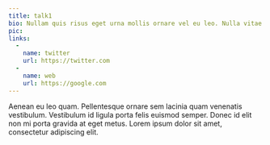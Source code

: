 ```yaml
---
title: talk1
bio: Nullam quis risus eget urna mollis ornare vel eu leo. Nulla vitae elit libero, a pharetra augue. Curabitur blandit tempus porttitor. Etiam porta sem malesuada magna mollis euismod. Nullam id dolor id nibh ultricies vehicula ut id elit.
pic: 
links: 
  - 
    name: twitter
    url: https://twitter.com
  -
    name: web
    url: https://google.com
---
```


Aenean eu leo quam. Pellentesque ornare sem lacinia quam venenatis vestibulum. Vestibulum id ligula porta felis euismod semper. Donec id elit non mi porta gravida at eget metus. Lorem ipsum dolor sit amet, consectetur adipiscing elit.
